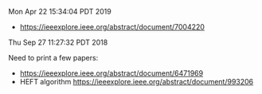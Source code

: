 Mon Apr 22 15:34:04 PDT 2019

- https://ieeexplore.ieee.org/abstract/document/7004220


Thu Sep 27 11:27:32 PDT 2018

Need to print a few papers:
- https://ieeexplore.ieee.org/abstract/document/6471969
- HEFT algorithm https://ieeexplore.ieee.org/abstract/document/993206
